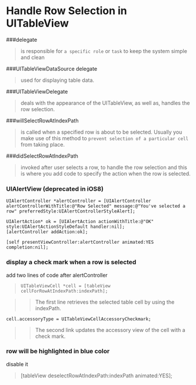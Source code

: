 Handle Row Selection in UITableView
===

###delegate 
>is responsible for `a specific role` or `task` to keep the system simple and clean

###UITableViewDataSource delegate
>used for displaying table data. 

###UITableViewDelegate 
>deals with the appearance of the UITableView, as well as, handles the row selection.


###willSelectRowAtIndexPath
> is called when a specified row is about to be selected. Usually you make use of this method to `prevent selection of a particular cell` from taking place. 

###didSelectRowAtIndexPath
> invoked after user selects a row, to handle the row selection and this is where you add code to specify the action when the row is selected.

### UIAlertView (deprecated in iOS8)

    UIAlertController *alertController = [UIAlertController alertControllerWithTitle:@"Row Selected" message:@"You've selected a row" preferredStyle:UIAlertControllerStyleAlert];
    
    UIAlertAction* ok = [UIAlertAction actionWithTitle:@"OK" style:UIAlertActionStyleDefault handler:nil];
    [alertController addAction:ok];
    
    [self presentViewController:alertController animated:YES completion:nil];

###  display a check mark when a row is selected
add two lines of code after alertController

>     UITableViewCell *cell = [tableView cellForRowAtIndexPath:indexPath];

>> The first line retrieves the selected table cell by using the indexPath.
> 
    cell.accessoryType = UITableViewCellAccessoryCheckmark; 
>> The second link updates the accessory view of the cell with a check mark.
    
### row will be highlighted in blue color
disable it 
> [tableView deselectRowAtIndexPath:indexPath animated:YES];
